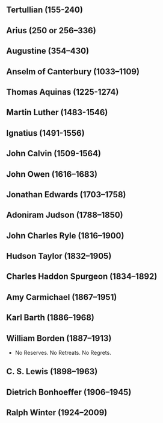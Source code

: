 ## Tertullian (155-240)
## Arius (250 or 256–336)
## Augustine (354–430)
## Anselm of Canterbury (1033–1109)
## Thomas Aquinas (1225-1274)
## Martin Luther (1483-1546)
## Ignatius (1491-1556)
## John Calvin (1509-1564)
## John Owen (1616–1683)
## Jonathan Edwards (1703–1758)
## Adoniram Judson (1788–1850)
## John Charles Ryle (1816–1900) 
## Hudson Taylor (1832–1905)
## Charles Haddon Spurgeon (1834–1892) 
## Amy Carmichael (1867–1951)
## Karl Barth (1886–1968)
## William Borden (1887–1913)
* No Reserves. No Retreats. No Regrets.
## C. S. Lewis (1898–1963)
## Dietrich Bonhoeffer (1906–1945)
## Ralph Winter (1924–2009)
